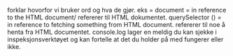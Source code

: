 forklar hovorfor vi bruker ord og hva de gjør. eks =
document = in reference to the HTML document/ refererer til HTML dokumentet.
querySelector () = in reference to fetching something from HTML document. refererer til noe å henta fra HTML documentet. 
console.log lager en meldig du kan sjekke i inspeksjonsverktøyet og kan fortelle at det du holder på med fungerer eller ikke.
